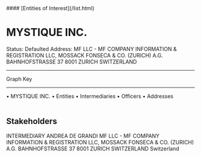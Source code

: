 <link rel="stylesheet" type="text/css" href="../../assets/style.css">
#### [Entities of Interest](/list.html)

<style>
body{background-image:url("http://eoi-graphs.s3-website-eu-west-1.amazonaws.com/MYSTIQUE_INC..png");background-repeat: no-repeat;background-size: contain;}
.markdown>p>span{background-color: white;}
</style>

# MYSTIQUE INC.
<span>Status: Defaulted
Address: MF LLC - MF COMPANY INFORMATION & REGISTRATION LLC,  MOSSACK FONSECA & CO. (ZURICH) A.G. BAHNHOFSTRASSE 37 8001 ZURICH SWITZERLAND
</span>

---



<div class="legend">
Graph Key
<hr>
<span class="focus">• MYSTIQUE INC.</span>
<span class="entity">• Entities</span>
<span class="intermediary">• Intermediaries</span>
<span class="officer">• Officers</span>
<span class="address">• Addresses</span>
</div><br>


## Stakeholders
<span>INTERMEDIARY
ANDREA DE GRANDI
MF LLC - MF COMPANY INFORMATION & REGISTRATION LLC,  MOSSACK FONSECA & CO. (ZURICH) A.G. BAHNHOFSTRASSE 37 8001 ZURICH SWITZERLAND
Switzerland
</span>


